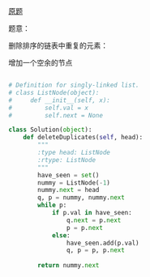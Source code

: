 [原题](https://leetcode.com/problems/remove-duplicates-from-sorted-list/)

题意：

删除排序的链表中重复的元素：


增加一个空余的节点

```Python

# Definition for singly-linked list.
# class ListNode(object):
#     def __init__(self, x):
#         self.val = x
#         self.next = None

class Solution(object):
    def deleteDuplicates(self, head):
        """
        :type head: ListNode
        :rtype: ListNode
        """
        have_seen = set()
        nummy = ListNode(-1)
        nummy.next = head
        q, p = nummy, nummy.next
        while p:
            if p.val in have_seen:
                q.next = p.next
                p = p.next
            else:
                have_seen.add(p.val)
                q, p = p, p.next
                
        return nummy.next
```